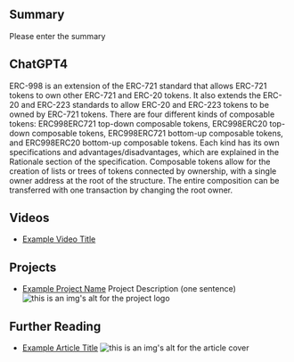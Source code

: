 ## Summary

Please enter the summary

## ChatGPT4

ERC-998 is an extension of the ERC-721 standard that allows ERC-721 tokens to own other ERC-721 and ERC-20 tokens. It also extends the ERC-20 and ERC-223 standards to allow ERC-20 and ERC-223 tokens to be owned by ERC-721 tokens. There are four different kinds of composable tokens: ERC998ERC721 top-down composable tokens, ERC998ERC20 top-down composable tokens, ERC998ERC721 bottom-up composable tokens, and ERC998ERC20 bottom-up composable tokens. Each kind has its own specifications and advantages/disadvantages, which are explained in the Rationale section of the specification. Composable tokens allow for the creation of lists or trees of tokens connected by ownership, with a single owner address at the root of the structure. The entire composition can be transferred with one transaction by changing the root owner.

## Videos

- [Example Video Title](https://www.youtube.com/watch?v=TDGq4aeevgY)

## Projects

- [Example Project Name](https://xxxx.xxx/xxxxx) Project Description (one sentence) ![this is an img's alt for the project logo](https://xxxx.xxx/project-logo.xxx)

## Further Reading

- [Example Article Title](https://xxxx.xxx/xxxxx) ![this is an img's alt for the article cover](https://xxxx.xxx/article-cover.xxx)
